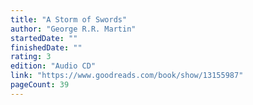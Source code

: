 ```yaml
---
title: "A Storm of Swords"
author: "George R.R. Martin"
startedDate: ""
finishedDate: ""
rating: 3
edition: "Audio CD"
link: "https://www.goodreads.com/book/show/13155987"
pageCount: 39
---
```



